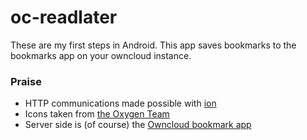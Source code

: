 oc-readlater
============
These are my first steps in Android. This app saves bookmarks to the bookmarks app on your owncloud instance.

### Praise
- HTTP communications made possible with [ion](https://github.com/koush/ion)
- Icons taken from [the Oxygen Team](https://github.com/pasnox/oxygen-icons-png)
- Server side is (of course) the [Owncloud bookmark app](https://github.com/owncloud/bookmarks)
